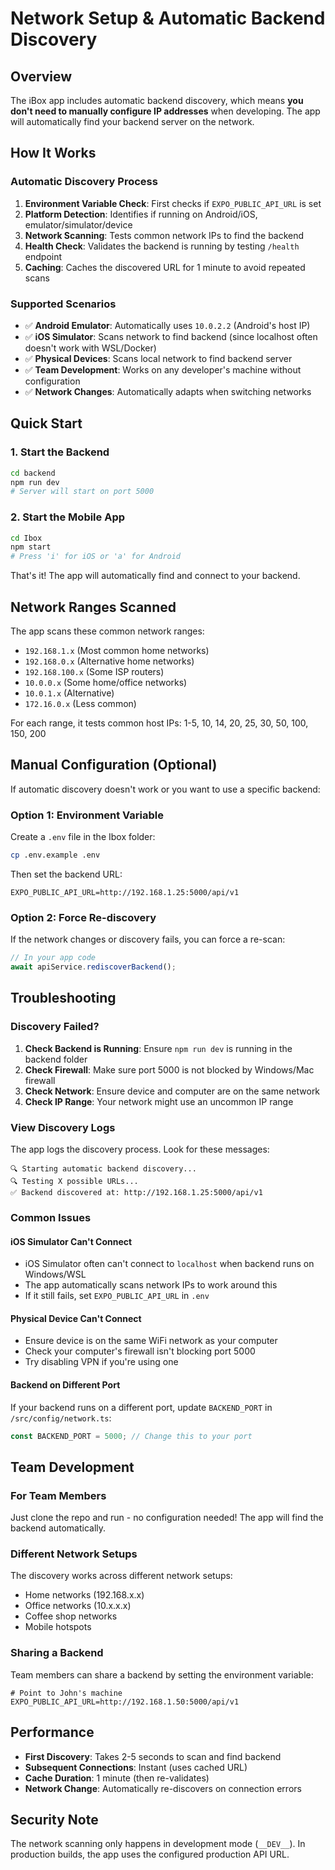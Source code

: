 # Network Setup & Automatic Backend Discovery

## Overview
The iBox app includes automatic backend discovery, which means **you don't need to manually configure IP addresses** when developing. The app will automatically find your backend server on the network.

## How It Works

### Automatic Discovery Process
1. **Environment Variable Check**: First checks if `EXPO_PUBLIC_API_URL` is set
2. **Platform Detection**: Identifies if running on Android/iOS, emulator/simulator/device
3. **Network Scanning**: Tests common network IPs to find the backend
4. **Health Check**: Validates the backend is running by testing `/health` endpoint
5. **Caching**: Caches the discovered URL for 1 minute to avoid repeated scans

### Supported Scenarios
- ✅ **Android Emulator**: Automatically uses `10.0.2.2` (Android's host IP)
- ✅ **iOS Simulator**: Scans network to find backend (since localhost often doesn't work with WSL/Docker)
- ✅ **Physical Devices**: Scans local network to find backend server
- ✅ **Team Development**: Works on any developer's machine without configuration
- ✅ **Network Changes**: Automatically adapts when switching networks

## Quick Start

### 1. Start the Backend
```bash
cd backend
npm run dev
# Server will start on port 5000
```

### 2. Start the Mobile App
```bash
cd Ibox
npm start
# Press 'i' for iOS or 'a' for Android
```

That's it! The app will automatically find and connect to your backend.

## Network Ranges Scanned

The app scans these common network ranges:
- `192.168.1.x` (Most common home networks)
- `192.168.0.x` (Alternative home networks)
- `192.168.100.x` (Some ISP routers)
- `10.0.0.x` (Some home/office networks)
- `10.0.1.x` (Alternative)
- `172.16.0.x` (Less common)

For each range, it tests common host IPs: 1-5, 10, 14, 20, 25, 30, 50, 100, 150, 200

## Manual Configuration (Optional)

If automatic discovery doesn't work or you want to use a specific backend:

### Option 1: Environment Variable
Create a `.env` file in the Ibox folder:
```bash
cp .env.example .env
```

Then set the backend URL:
```env
EXPO_PUBLIC_API_URL=http://192.168.1.25:5000/api/v1
```

### Option 2: Force Re-discovery
If the network changes or discovery fails, you can force a re-scan:
```javascript
// In your app code
await apiService.rediscoverBackend();
```

## Troubleshooting

### Discovery Failed?
1. **Check Backend is Running**: Ensure `npm run dev` is running in the backend folder
2. **Check Firewall**: Make sure port 5000 is not blocked by Windows/Mac firewall
3. **Check Network**: Ensure device and computer are on the same network
4. **Check IP Range**: Your network might use an uncommon IP range

### View Discovery Logs
The app logs the discovery process. Look for these messages:
```
🔍 Starting automatic backend discovery...
🔍 Testing X possible URLs...
✅ Backend discovered at: http://192.168.1.25:5000/api/v1
```

### Common Issues

#### iOS Simulator Can't Connect
- iOS Simulator often can't connect to `localhost` when backend runs on Windows/WSL
- The app automatically scans network IPs to work around this
- If it still fails, set `EXPO_PUBLIC_API_URL` in `.env`

#### Physical Device Can't Connect
- Ensure device is on the same WiFi network as your computer
- Check your computer's firewall isn't blocking port 5000
- Try disabling VPN if you're using one

#### Backend on Different Port
If your backend runs on a different port, update `BACKEND_PORT` in `/src/config/network.ts`:
```typescript
const BACKEND_PORT = 5000; // Change this to your port
```

## Team Development

### For Team Members
Just clone the repo and run - no configuration needed! The app will find the backend automatically.

### Different Network Setups
The discovery works across different network setups:
- Home networks (192.168.x.x)
- Office networks (10.x.x.x)
- Coffee shop networks
- Mobile hotspots

### Sharing a Backend
Team members can share a backend by setting the environment variable:
```env
# Point to John's machine
EXPO_PUBLIC_API_URL=http://192.168.1.50:5000/api/v1
```

## Performance

- **First Discovery**: Takes 2-5 seconds to scan and find backend
- **Subsequent Connections**: Instant (uses cached URL)
- **Cache Duration**: 1 minute (then re-validates)
- **Network Change**: Automatically re-discovers on connection errors

## Security Note

The network scanning only happens in development mode (`__DEV__`). In production builds, the app uses the configured production API URL.